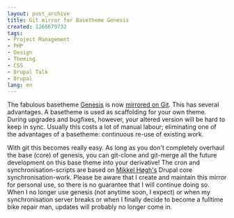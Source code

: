 ```yaml
---
layout: post_archive
title: Git mirror for Basetheme Genesis
created: 1266679732
tags:
- Project Management
- PHP
- Design
- Theming
- CSS
- Drupal Talk
- Drupal
lang: en
---
```

The fabulous basetheme [Genesis](http://drupal.org/project/genesis) is now [mirrored on Git](http://github.com/berkes/Genesis). This has several advantages. A basetheme is used as scaffolding for your own theme. During upgrades and bugfixes, however, your altered version will be hard to keep in sync. Usually this costs a lot of manual labour; eliminating one of the advantages of a basetheme: continuous re-use of existing work.

With git this becomes really easy. As long as you don't completely overhaul the base (core) of genesis, you can git-clone and git-merge all the future development on this base theme into your derivative! The cron and synchronisation-scripts are based on [Mikkel Høgh's](http://mikkel.hoegh.org/blog/2008/feb/19/a_git_mirror_for_drupal_cvs/) Drupal core synchronisation-work. Please be aware that I create and maintain this mirror for personal use, so there is no guarantee that I will continue doing so. When I no longer use genesis (not anytime soon, I expect) or when my synchronisation server breaks or when I finally decide to become a fulltime bike repair man, updates will probably no longer come in.

